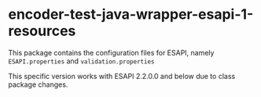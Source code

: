 # encoder-test-java-wrapper-esapi-1-resources
This package contains the configuration files for ESAPI, namely `ESAPI.properties` and `validation.properties`

This specific version works with ESAPI 2.2.0.0 and below due to class package changes.
